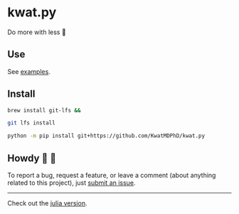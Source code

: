 # kwat.py

Do more with less :japanese_castle:

## Use

See [examples](nb).

## Install

```sh
brew install git-lfs &&

git lfs install
```

```sh
python -m pip install git+https://github.com/KwatMDPhD/kwat.py
```

## Howdy :wave: :cowboy_hat_face:

To report a bug, request a feature, or leave a comment (about anything related to this project), just [submit an issue](https://github.com/KwatMDPhD/Kwat.jl/issues/new/choose).

---

Check out the [julia version](https://github.com/KwatMDPhD/Kwat.jl).

